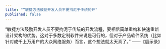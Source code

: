 ```yaml
---
title: "“敏捷方法鼓励开发人员不要拘泥于传统的开"
published: false
---
```

“敏捷方法鼓励开发人员不要拘泥于传统的开发流程，要相信简单重构和快速重新设计架构的优势。这对于多数定制软件来说是可行的，但对于产品软件系统（比如针对成千上万用户的大众网络服务）而言，这个想法就太天真了。”
          ——《启示录》